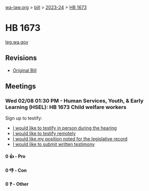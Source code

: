 [wa-law.org](/) > [bill](/bill/) > [2023-24](/bill/2023-24/) > [HB 1673](/bill/2023-24/hb/1673/)

# HB 1673
[leg.wa.gov](https://app.leg.wa.gov/billsummary?BillNumber=1673&Year=2023&Initiative=false)

## Revisions
* [Original Bill](1/)

## Meetings
### Wed 02/08 01:30 PM - Human Services, Youth, & Early Learning (HSEL): HB 1673 Child welfare workers
Sign up to testify:
* [I would like to testify in person during the hearing](https://app.leg.wa.gov/csi/Testifier/Add?chamber=House&mId=30690&aId=150862&caId=21257&tId=1)
* [I would like to testify remotely](https://app.leg.wa.gov/csi/Testifier/Add?chamber=House&mId=30690&aId=150862&caId=21257&tId=2)
* [I would like my position noted for the legislative record](https://app.leg.wa.gov/csi/Testifier/Add?chamber=House&mId=30690&aId=150862&caId=21257&tId=3)
* [I would like to submit written testimony](https://app.leg.wa.gov/csi/Testifier/Add?chamber=House&mId=30690&aId=150862&caId=21257&tId=4)

#### 0 👍 - Pro

#### 0 👎 - Con

#### 0 ❓ - Other
